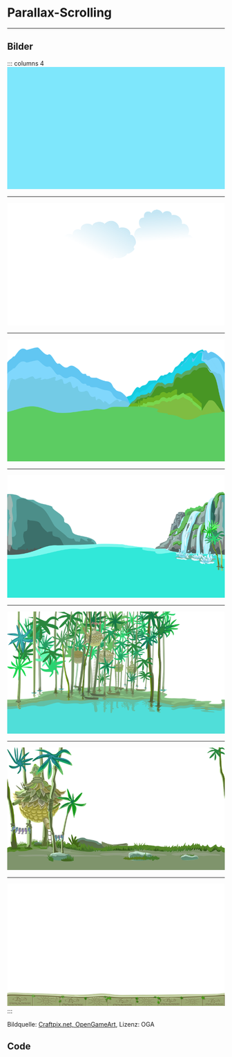 # Parallax-Scrolling
---

## Bilder

::: columns 4
![](./images/hintergrund0.png)
***
![](./images/hintergrund1.png)
***
![](./images/hintergrund2.png)
***
![](./images/hintergrund3.png)
***
![](./images/hintergrund4.png)
***
![](./images/hintergrund5.png)
***
![](./images/hintergrund6.png)
:::

Bildquelle: [Craftpix.net, OpenGameArt][1], Lizenz: OGA

## Code

``` python ./parallax_scrolling.py
```

[1]: https://opengameart.org/content/fairy-tale-2d-backgrounds
